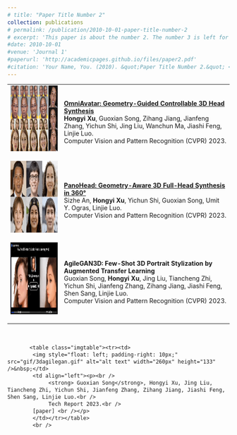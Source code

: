 ```yaml
---
# title: "Paper Title Number 2"
collection: publications
# permalink: /publication/2010-10-01-paper-title-number-2
# excerpt: 'This paper is about the number 2. The number 3 is left for future work.'
#date: 2010-10-01
#venue: 'Journal 1'
#paperurl: 'http://academicpages.github.io/files/paper2.pdf'
#citation: 'Your Name, You. (2010). &quot;Paper Title Number 2.&quot; <i>Journal 1</i>. 1(2).'
---
```

<table class="imgtable"><tr>
<td><img style="float: left; padding-right: 10px;" src="../images/omniavatar.png" alt="alt text" width="260px" height="149" />&nbsp;</td>
<td align="left"><p><strong><a href="https://hongyixu37.github.io/omniavatar/">OmniAvatar: Geometry-Guided Controllable 3D Head Synthesis</a></strong><br />
    <strong>Hongyi Xu</strong>,  Guoxian Song, Zihang Jiang, Jianfeng Zhang, Yichun Shi, Jing Liu, Wanchun Ma, Jiashi Feng, Linjie Luo.<br />
    Computer Vision and Pattern Recognition (CVPR) 2023.<br />
</td>
</tr><tr>
<td><img style="float: left; padding-right: 10px;" src="../images/panohead.gif" alt="alt text" width="260px" height="163" />&nbsp;</td>
<td align="left"><p><strong><a href="https://sizhean.github.io/panohead">PanoHead: Geometry-Aware 3D Full-Head Synthesis in 360°</a></strong><br />
    Sizhe An, <strong>Hongyi Xu</strong>, Yichun Shi, Guoxian Song, Umit Y. Ogras, Linjie Luo.<br />
    Computer Vision and Pattern Recognition (CVPR) 2023.<br />
</td>
</tr><tr>
<td><img style="float: left; padding-right: 10px;" src="../images/3dagilegan.gif" alt="alt text" width="260px" height="163" />&nbsp;</td>
<td align="left"><p><strong>AgileGAN3D: Few-Shot 3D Portrait Stylization by Augmented Transfer Learning</strong><br />
    Guoxian Song, <strong>Hongyi Xu</strong>, Jing Liu, Tiancheng Zhi, Yichun Shi, Jianfeng Zhang, Zihang Jiang, Jiashi Feng, Shen Sang, Linjie Luo.<br />
    Computer Vision and Pattern Recognition (CVPR) 2023.<br />
</td>
</table>
<br />



           <table class="imgtable"><tr><td>
            <img style="float: left; padding-right: 10px;" src="gif/3dagilegan.gif" alt="alt text" width="260px" height="133" />&nbsp;</td>
            <td align="left"><p><br />
                 <strong> Guoxian Song</strong>, Hongyi Xu, Jing Liu, Tiancheng Zhi, Yichun Shi, Jianfeng Zhang, Zihang Jiang, Jiashi Feng, Shen Sang, Linjie Luo.<br />
                 Tech Report 2023.<br />
            [paper] <br /></p>
            </td></tr></table>
            <br />

   </div>
